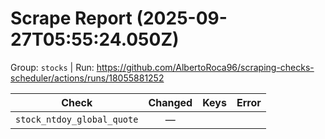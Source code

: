 # Scrape Report (2025-09-27T05:55:24.050Z)

Group: `stocks`  |  Run: https://github.com/AlbertoRoca96/scraping-checks-scheduler/actions/runs/18055881252

| Check | Changed | Keys | Error |
|---|:---:|:--|:--|
| `stock_ntdoy_global_quote` | — |  |  |
